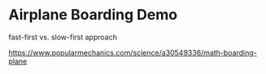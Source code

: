 # Airplane Boarding Demo

fast-first vs. slow-first approach

https://www.popularmechanics.com/science/a30549336/math-boarding-plane
